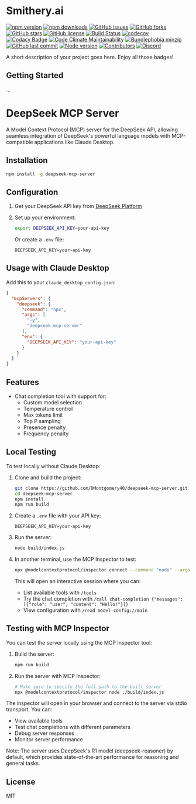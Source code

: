 # Smithery.ai

[![npm version](https://img.shields.io/npm/v/my-package)](https://www.npmjs.com/package/my-package)
[![npm downloads](https://img.shields.io/npm/dm/my-package)](https://www.npmjs.com/package/my-package)
[![GitHub issues](https://img.shields.io/github/issues/your-username/repo-name)](https://github.com/your-username/repo-name/issues)
[![GitHub forks](https://img.shields.io/github/forks/your-username/repo-name)](https://github.com/your-username/repo-name/network)
[![GitHub stars](https://img.shields.io/github/stars/your-username/repo-name)](https://github.com/your-username/repo-name/stargazers)
[![GitHub license](https://img.shields.io/github/license/your-username/repo-name)](https://github.com/your-username/repo-name/blob/main/LICENSE)
[![Build Status](https://img.shields.io/github/actions/workflow/status/your-username/repo-name/ci.yml?branch=main)](https://github.com/your-username/repo-name/actions)
[![codecov](https://codecov.io/gh/your-username/repo-name/branch/main/graph/badge.svg?token=YOUR_TOKEN_HERE)](https://codecov.io/gh/your-username/repo-name)
[![Codacy Badge](https://app.codacy.com/project/badge/Grade/YOUR_PROJECT_ID)](https://www.codacy.com/gh/your-username/repo-name/dashboard)
[![Code Climate Maintainability](https://img.shields.io/codeclimate/maintainability/your-username/repo-name)](https://codeclimate.com/github/your-username/repo-name)
[![Bundlephobia minzip](https://img.shields.io/bundlephobia/minzip/my-package)](https://bundlephobia.com/result?p=my-package)
[![GitHub last commit](https://img.shields.io/github/last-commit/your-username/repo-name)](https://github.com/your-username/repo-name/commits/main)
[![Node version](https://img.shields.io/node/v/my-package)](https://www.npmjs.com/package/my-package)
[![Contributors](https://img.shields.io/github/contributors/your-username/repo-name)](https://github.com/your-username/repo-name/graphs/contributors)
[![Discord](https://img.shields.io/discord/your-discord-channel-ID?label=chat%20on%20Discord)](https://discord.gg/YOUR_SERVER_INVITE_LINK)

A short description of your project goes here. Enjoy all those badges!

## Getting Started

...



# DeepSeek MCP Server

A Model Context Protocol (MCP) server for the DeepSeek API, allowing seamless integration of DeepSeek's powerful language models with MCP-compatible applications like Claude Desktop.

## Installation

```bash
npm install -g deepseek-mcp-server
```

## Configuration

1. Get your DeepSeek API key from [DeepSeek Platform](https://platform.deepseek.com/api_keys)

2. Set up your environment:
   ```bash
   export DEEPSEEK_API_KEY=your-api-key
   ```
   Or create a `.env` file:
   ```
   DEEPSEEK_API_KEY=your-api-key
   ```

## Usage with Claude Desktop

Add this to your `claude_desktop_config.json`:

```json
{
  "mcpServers": {
    "deepseek": {
      "command": "npx",
      "args": [
        "-y",
        "deepseek-mcp-server"
      ],
      "env": {
        "DEEPSEEK_API_KEY": "your-api-key"
      }
    }
  }
}
```

## Features

- Chat completion tool with support for:
  - Custom model selection
  - Temperature control
  - Max tokens limit
  - Top P sampling
  - Presence penalty
  - Frequency penalty


## Local Testing

To test locally without Claude Desktop:

1. Clone and build the project:
   ```bash
   git clone https://github.com/DMontgomery40/deepseek-mcp-server.git
   cd deepseek-mcp-server
   npm install
   npm run build
   ```

2. Create a `.env` file with your API key:
   ```
   DEEPSEEK_API_KEY=your-api-key
   ```

3. Run the server:
   ```bash
   node build/index.js
   ```

4. In another terminal, use the MCP Inspector to test:
   ```bash
   npx @modelcontextprotocol/inspector connect --command "node" --args "build/index.js"
   ```

   This will open an interactive session where you can:
   - List available tools with `/tools`
   - Try the chat completion with `/call chat-completion {"messages": [{"role": "user", "content": "Hello!"}]}`
   - View configuration with `/read model-config://main`

## Testing with MCP Inspector

You can test the server locally using the MCP Inspector tool:

1. Build the server:
   ```bash
   npm run build
   ```

2. Run the server with MCP Inspector:
   ```bash
   # Make sure to specify the full path to the built server
   npx @modelcontextprotocol/inspector node ./build/index.js
   ```

The inspector will open in your browser and connect to the server via stdio transport. You can:
- View available tools
- Test chat completions with different parameters
- Debug server responses
- Monitor server performance

Note: The server uses DeepSeek's R1 model (deepseek-reasoner) by default, which provides state-of-the-art performance for reasoning and general tasks.

## License

MIT
